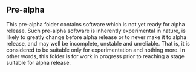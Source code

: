 ## Pre-alpha

This pre-alpha folder contains software which is not yet ready for alpha release. Such pre-alpha software is inherently experimental in nature, is likely to greatly change before alpha release or to never make it to alpha release, and may well be incomplete, unstable and unreliable. That is, it is considered to be suitable only for experimentation and nothing more. In other words, this folder is for work in progress prior to reaching a stage suitable for alpha release.
